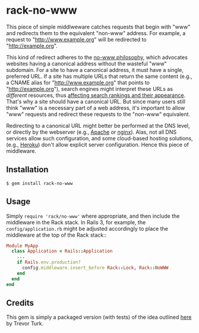 rack-no-www
===========

This piece of simple middlweware catches requests that begin with "www"
and redirects them to the equivalent "non-www" address. For example, a
request to "http://www.example.org" will be redirected to
"http://example.org".

This kind of redirect adheres to the [no-www philosophy][1], which
advocates websites having a canonical address without the wasteful "www"
subdomain. For a site to have a canonical address, it must have a
single, preferred URL. If a site has multiple URLs that return the same
content (e.g., a CNAME alias for "http://www.example.org" that points to
"http://example.org"), search engines might interpret these URLs as
*different* resources, thus [affecting search rankings and their
appearance][2]. That's why a site should have a canonical URL. But since
many users still think "www" is a necessary part of a web address, it's
important to allow "www" requests and redirect these requests to the
"non-www" equivalent.

Redirecting to a canonical URL might better be performed at the DNS
level, or directly by the webserver (e.g., [Apache][3] or [nginx][4]).
Alas, not all DNS services allow such configuration, and some
cloud-based hosting solutions, (e.g., [Heroku][5]) don't allow explicit
server configuration. Hence this piece of middleware.


Installation
------------

    $ gem install rack-no-www


Usage
-----

Simply `require 'rack/no-www'` where appropriate, and then include the
middleware in the Rack stack. In Rails 3, for example, the
`config/application.rb` might be adjusted accordingly to place the
middleware at the top of the Rack stack::

```ruby
Module MyApp
  class Application < Rails::Application
    ...
    if Rails.env.production?
      config.middleware.insert_before Rack::Lock, Rack::NoWWW
    end
  end
end
```

Credits
-------

This gem is simply a packaged version (with tests) of the idea outlined [here][6] by Trevor Turk.


[1]: http://no-www.org
[2]: http://www.google.com/support/webmasters/bin/answer.py?answer=139066
[3]: http://www.plexusweb.com/staff/travis/blog/post/274/Redirect-www-Subdomain-to-no-www
[4]: http://snippets.aktagon.com/snippets/59-How-to-improve-your-PageRank-with-301-permanent-redirects-when-using-Nginx
[5]: http://heroku.com
[6]: http://trevorturk.com/2009/11/05/no-www-rack-middleware/
